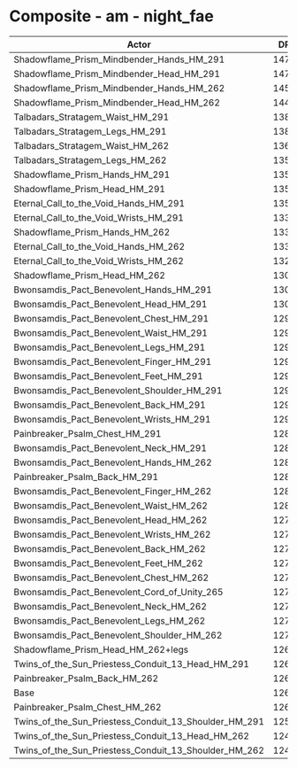 # Composite - am - night_fae
| Actor | DPS | Increase |
|---|:---:|:---:|
|Shadowflame_Prism_Mindbender_Hands_HM_291|14757|16.50%|
|Shadowflame_Prism_Mindbender_Head_HM_291|14727|16.27%|
|Shadowflame_Prism_Mindbender_Hands_HM_262|14541|14.79%|
|Shadowflame_Prism_Mindbender_Head_HM_262|14459|14.15%|
|Talbadars_Stratagem_Waist_HM_291|13843|9.29%|
|Talbadars_Stratagem_Legs_HM_291|13837|9.23%|
|Talbadars_Stratagem_Waist_HM_262|13646|7.73%|
|Talbadars_Stratagem_Legs_HM_262|13586|7.26%|
|Shadowflame_Prism_Hands_HM_291|13542|6.91%|
|Shadowflame_Prism_Head_HM_291|13532|6.83%|
|Eternal_Call_to_the_Void_Hands_HM_291|13510|6.66%|
|Eternal_Call_to_the_Void_Wrists_HM_291|13391|5.72%|
|Shadowflame_Prism_Hands_HM_262|13349|5.39%|
|Eternal_Call_to_the_Void_Hands_HM_262|13314|5.11%|
|Eternal_Call_to_the_Void_Wrists_HM_262|13253|4.62%|
|Shadowflame_Prism_Head_HM_262|13068|3.16%|
|Bwonsamdis_Pact_Benevolent_Hands_HM_291|13030|2.87%|
|Bwonsamdis_Pact_Benevolent_Head_HM_291|13016|2.76%|
|Bwonsamdis_Pact_Benevolent_Chest_HM_291|12993|2.58%|
|Bwonsamdis_Pact_Benevolent_Waist_HM_291|12990|2.55%|
|Bwonsamdis_Pact_Benevolent_Legs_HM_291|12978|2.46%|
|Bwonsamdis_Pact_Benevolent_Finger_HM_291|12969|2.38%|
|Bwonsamdis_Pact_Benevolent_Feet_HM_291|12968|2.38%|
|Bwonsamdis_Pact_Benevolent_Shoulder_HM_291|12926|2.04%|
|Bwonsamdis_Pact_Benevolent_Back_HM_291|12921|2.00%|
|Bwonsamdis_Pact_Benevolent_Wrists_HM_291|12919|1.99%|
|Painbreaker_Psalm_Chest_HM_291|12898|1.82%|
|Bwonsamdis_Pact_Benevolent_Neck_HM_291|12897|1.81%|
|Bwonsamdis_Pact_Benevolent_Hands_HM_262|12841|1.37%|
|Painbreaker_Psalm_Back_HM_291|12829|1.28%|
|Bwonsamdis_Pact_Benevolent_Finger_HM_262|12819|1.20%|
|Bwonsamdis_Pact_Benevolent_Waist_HM_262|12801|1.06%|
|Bwonsamdis_Pact_Benevolent_Head_HM_262|12784|0.93%|
|Bwonsamdis_Pact_Benevolent_Wrists_HM_262|12783|0.92%|
|Bwonsamdis_Pact_Benevolent_Back_HM_262|12783|0.92%|
|Bwonsamdis_Pact_Benevolent_Feet_HM_262|12782|0.91%|
|Bwonsamdis_Pact_Benevolent_Chest_HM_262|12757|0.71%|
|Bwonsamdis_Pact_Benevolent_Cord_of_Unity_265|12754|0.69%|
|Bwonsamdis_Pact_Benevolent_Neck_HM_262|12750|0.65%|
|Bwonsamdis_Pact_Benevolent_Legs_HM_262|12744|0.61%|
|Bwonsamdis_Pact_Benevolent_Shoulder_HM_262|12732|0.51%|
|Shadowflame_Prism_Head_HM_262+legs|12692|0.20%|
|Twins_of_the_Sun_Priestess_Conduit_13_Head_HM_291|12690|0.18%|
|Painbreaker_Psalm_Back_HM_262|12688|0.16%|
|Base|12667|0.00%|
|Painbreaker_Psalm_Chest_HM_262|12659|-0.07%|
|Twins_of_the_Sun_Priestess_Conduit_13_Shoulder_HM_291|12591|-0.60%|
|Twins_of_the_Sun_Priestess_Conduit_13_Head_HM_262|12459|-1.64%|
|Twins_of_the_Sun_Priestess_Conduit_13_Shoulder_HM_262|12403|-2.09%|
